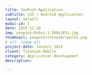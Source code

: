 ```yaml
---
title: YouPush Application
subtitle: iOS / Android Application
layout: default
modal-id: 5
date: 2015-12-18
img: youpush/0x0ss-1-580x1031.jpg
thumbnail: youpush/iTunesArtwork2.png
# alt: image-alt
project-date: January 2015
client: Titanium Mobile
category: Application Development
description:  

---
```

